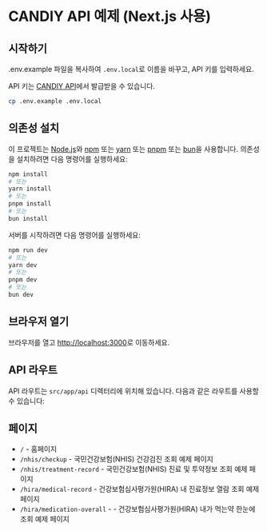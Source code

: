 # CANDIY API 예제 (Next.js 사용)

## 시작하기
.env.example 파일을 복사하여 `.env.local`로 이름을 바꾸고, API 키를 입력하세요.

API 키는 [CANDIY API](https://developer.candiy.io/)에서 발급받을 수 있습니다.

```bash
cp .env.example .env.local
```

## 의존성 설치
이 프로젝트는 [Node.js](https://nodejs.org/)와 [npm](https://www.npmjs.com/) 또는 [yarn](https://yarnpkg.com/) 또는 [pnpm](https://pnpm.io/) 또는 [bun](https://bun.sh/)을 사용합니다.
의존성을 설치하려면 다음 명령어를 실행하세요:

```bash
npm install
# 또는
yarn install
# 또는
pnpm install
# 또는
bun install
````


서버를 시작하려면 다음 명령어를 실행하세요:
```bash
npm run dev
# 또는
yarn dev
# 또는
pnpm dev
# 또는
bun dev
```

## 브라우저 열기
브라우저를 열고 [http://localhost:3000](http://localhost:3000)로 이동하세요.

## API 라우트
API 라우트는 `src/app/api` 디렉터리에 위치해 있습니다. 다음과 같은 라우트를 사용할 수 있습니다:

## 페이지
- `/` - 홈페이지
- `/nhis/checkup` - 국민건강보험(NHIS) 건강검진 조회 예제 페이지
- `/nhis/treatment-record` - 국민건강보험(NHIS) 진료 및 투약정보 조회 예제 페이지
- `/hira/medical-record` - 건강보험심사평가원(HIRA) 내 진료정보 열람 조회 예제 페이지
- `/hira/medication-overall` - - 건강보험심사평가원(HIRA) 내가 먹는약 한눈에 조회 예제 페이지


